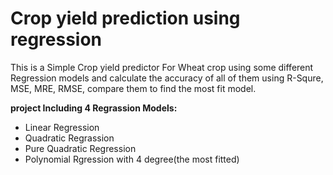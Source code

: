 # Crop yield prediction using regression 
This is a Simple Crop yield predictor For Wheat crop using some different Regression models and calculate the accuracy of all of them using R-Squre, MSE, MRE, RMSE, compare them to find the most fit model.

**project Including 4 Regrassion Models:**
+ Linear Regression
+ Quadratic Regrassion
+ Pure Quadratic Regression
+ Polynomial Rgression with 4 degree(the most fitted)
